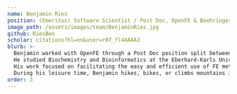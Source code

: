 ```yaml
---
name: Benjamin Ries
position: (Emeritus) Software Scientist / Post Doc, OpenFE & Boehringer Ingelheim
image_path: /assets/images/team/BenjaminRies.jpg
github: RiesBen
scholar: citations?hl=en&user=r07_fl4AAAAJ
blurb: >-
  Benjamin worked with OpenFE through a Post Doc position split between the Open Free Energy consortium and Boehringer Ingelheim in Biberach.
  He studied Biochemistry and Bioinformatics at the Eberhard-Karls University Tübingen and worked on free energy calculation methods during his PhD at ETH Zurich.
  His work focused on facilitating the easy and efficient use of FE methods.
  During his leisure time, Benjamin hikes, bikes, or climbs mountains in his vicinity.
order: 3
---
```

